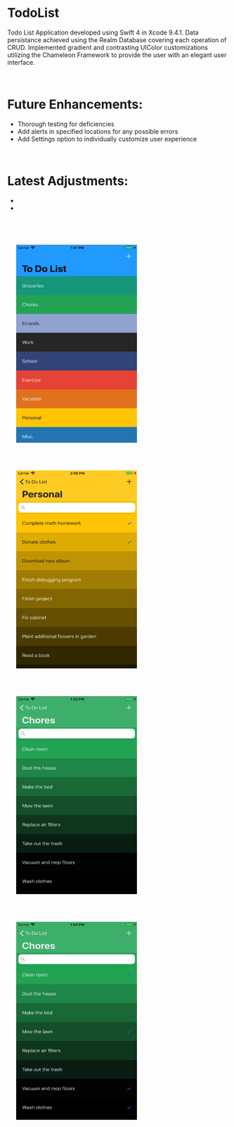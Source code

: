 # TodoList
Todo List Application developed using Swift 4 in Xcode 9.4.1. Data persistance achieved using the Realm Database 
covering each operation of CRUD. Implemented gradient and contrasting UIColor customizations utilizing the Chameleon 
Framework to provide the user with an elegant user interface.


<br>


<h1>Future Enhancements:</h1>
<ul>
  <li> Thorough testing for deficiencies </li>
  <li> Add alerts in specified locations for any possible errors </li>
  <li> Add Settings option to individually customize user experience </li>
</ul>

</br>

<h1>Latest Adjustments:</h1>
<ul>
  <li>  </li>
  <li>  </li>
</ul>


</br>

<p>
  <img src = "Images/homescreen_filled.png" width = "275" height = "450" hspace = "20" vspace = "30" alt = "Homescreen - Filled" />
  <img src = "Images/items_contrast.png" width = "275" height = "450" hspace = "20" vspace = "30" alt = "Items Page - Contrast" />
  <img src = "Images/items_unchecked.png" width = "275" height = "450" hspace = "20" vspace = "30" alt = "Items Page - Unchecked" />
  <img src = "Images/items_checked.png" width = "275" height = "450" hspace = "20" vspace = "30" alt = "Items Page - Checked" />
</p>
